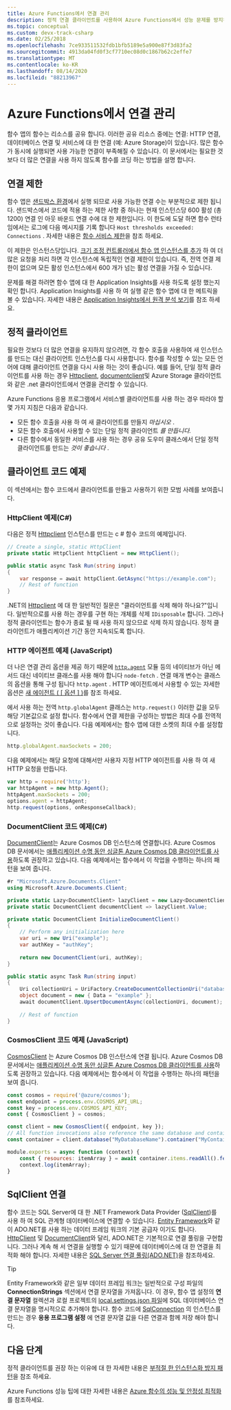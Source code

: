 ```yaml
---
title: Azure Functions에서 연결 관리
description: 정적 연결 클라이언트를 사용하여 Azure Functions에서 성능 문제를 방지하는 방법을 알아봅니다.
ms.topic: conceptual
ms.custom: devx-track-csharp
ms.date: 02/25/2018
ms.openlocfilehash: 7ce933511532fdb1bfb5189e5a900e87f3d83fa2
ms.sourcegitcommit: 4913da04fd0f3cf7710ec08d0c1867b62c2effe7
ms.translationtype: MT
ms.contentlocale: ko-KR
ms.lasthandoff: 08/14/2020
ms.locfileid: "88213967"
---
```

# <a name="manage-connections-in-azure-functions"></a>Azure Functions에서 연결 관리

함수 앱의 함수는 리소스를 공유 합니다. 이러한 공유 리소스 중에는 연결: HTTP 연결, 데이터베이스 연결 및 서비스에 대 한 연결 (예: Azure Storage)이 있습니다. 많은 함수가 동시에 실행되면 사용 가능한 연결이 부족해질 수 있습니다. 이 문서에서는 필요한 것 보다 더 많은 연결을 사용 하지 않도록 함수를 코딩 하는 방법을 설명 합니다.

## <a name="connection-limit"></a>연결 제한

함수 앱은 [샌드박스 환경](https://github.com/projectkudu/kudu/wiki/Azure-Web-App-sandbox)에서 실행 되므로 사용 가능한 연결 수는 부분적으로 제한 됩니다. 샌드박스에서 코드에 적용 하는 제한 사항 중 하나는 현재 인스턴스당 600 활성 (총 1200) 연결 인 아웃 바운드 연결 수에 대 한 제한입니다. 이 한도에 도달 하면 함수 런타임에서는 로그에 다음 메시지를 기록 합니다 `Host thresholds exceeded: Connections` . 자세한 내용은 [함수 서비스 제한](functions-scale.md#service-limits)을 참조 하세요.

이 제한은 인스턴스당입니다. [크기 조정 컨트롤러에서 함수 앱 인스턴스를 추가](functions-scale.md#how-the-consumption-and-premium-plans-work) 하 여 더 많은 요청을 처리 하면 각 인스턴스에 독립적인 연결 제한이 있습니다. 즉, 전역 연결 제한이 없으며 모든 활성 인스턴스에서 600 개가 넘는 활성 연결을 가질 수 있습니다.

문제를 해결 하려면 함수 앱에 대 한 Application Insights를 사용 하도록 설정 했는지 확인 합니다. Application Insights를 사용 하 여 실행 같은 함수 앱에 대 한 메트릭을 볼 수 있습니다. 자세한 내용은 [Application Insights에서 원격 분석 보기](functions-monitoring.md#view-telemetry-in-application-insights)를 참조 하세요.  

## <a name="static-clients"></a>정적 클라이언트

필요한 것보다 더 많은 연결을 유지하지 않으려면, 각 함수 호출을 사용하여 새 인스턴스를 만드는 대신 클라이언트 인스턴스를 다시 사용합니다. 함수를 작성할 수 있는 모든 언어에 대해 클라이언트 연결을 다시 사용 하는 것이 좋습니다. 예를 들어, 단일 정적 클라이언트를 사용 하는 경우 [Httpclient](/dotnet/api/system.net.http.httpclient?view=netcore-3.1), [documentclient](/dotnet/api/microsoft.azure.documents.client.documentclient)및 Azure Storage 클라이언트와 같은 .net 클라이언트에서 연결을 관리할 수 있습니다.

Azure Functions 응용 프로그램에서 서비스별 클라이언트를 사용 하는 경우 따라야 할 몇 가지 지침은 다음과 같습니다.

- 모든 함수 호출을 사용 하 여 새 클라이언트를 만들지 *마십시오* .
- 모든 함수 호출에서 사용할 수 있는 단일 정적 클라이언트 *를 만듭니다.*
- 다른 함수에서 동일한 서비스를 사용 하는 경우 공유 도우미 클래스에서 단일 정적 클라이언트를 만드는 *것이 좋습니다* .

## <a name="client-code-examples"></a>클라이언트 코드 예제

이 섹션에서는 함수 코드에서 클라이언트를 만들고 사용하기 위한 모범 사례를 보여줍니다.

### <a name="httpclient-example-c"></a>HttpClient 예제(C#)

다음은 정적 [Httpclient](/dotnet/api/system.net.http.httpclient?view=netcore-3.1) 인스턴스를 만드는 c # 함수 코드의 예제입니다.

```cs
// Create a single, static HttpClient
private static HttpClient httpClient = new HttpClient();

public static async Task Run(string input)
{
    var response = await httpClient.GetAsync("https://example.com");
    // Rest of function
}
```

.NET의 [Httpclient](/dotnet/api/system.net.http.httpclient?view=netcore-3.1) 에 대 한 일반적인 질문은 "클라이언트를 삭제 해야 하나요?"입니다. 일반적으로를 사용 하는 경우를 구현 하는 개체를 삭제 `IDisposable` 합니다. 그러나 정적 클라이언트는 함수가 종료 될 때 사용 하지 않으므로 삭제 하지 않습니다. 정적 클라이언트가 애플리케이션 기간 동안 지속되도록 합니다.

### <a name="http-agent-examples-javascript"></a>HTTP 에이전트 예제 (JavaScript)

더 나은 연결 관리 옵션을 제공 하기 때문에 [`http.agent`](https://nodejs.org/dist/latest-v6.x/docs/api/http.html#http_class_http_agent) 모듈 등의 네이티브가 아닌 메서드 대신 네이티브 클래스를 사용 해야 합니다 `node-fetch` . 연결 매개 변수는 클래스의 옵션을 통해 구성 됩니다 `http.agent` . HTTP 에이전트에서 사용할 수 있는 자세한 옵션은 [새 에이전트 ( \[ 옵션 \] )](https://nodejs.org/dist/latest-v6.x/docs/api/http.html#http_new_agent_options)를 참조 하세요.

에서 사용 하는 전역 `http.globalAgent` 클래스는 `http.request()` 이러한 값을 모두 해당 기본값으로 설정 합니다. 함수에서 연결 제한을 구성하는 방법은 최대 수를 전역적으로 설정하는 것이 좋습니다. 다음 예제에서는 함수 앱에 대한 소켓의 최대 수를 설정합니다.

```js
http.globalAgent.maxSockets = 200;
```

 다음 예제에서는 해당 요청에 대해서만 사용자 지정 HTTP 에이전트를 사용 하 여 새 HTTP 요청을 만듭니다.

```js
var http = require('http');
var httpAgent = new http.Agent();
httpAgent.maxSockets = 200;
options.agent = httpAgent;
http.request(options, onResponseCallback);
```

### <a name="documentclient-code-example-c"></a>DocumentClient 코드 예제(C#)

[DocumentClient](/dotnet/api/microsoft.azure.documents.client.documentclient)는 Azure Cosmos DB 인스턴스에 연결합니다. Azure Cosmos DB 문서에서는 [애플리케이션 수명 동안 싱글톤 Azure Cosmos DB 클라이언트를 사용](../cosmos-db/performance-tips.md#sdk-usage)하도록 권장하고 있습니다. 다음 예제에서는 함수에서 이 작업을 수행하는 하나의 패턴을 보여 줍니다.

```cs
#r "Microsoft.Azure.Documents.Client"
using Microsoft.Azure.Documents.Client;

private static Lazy<DocumentClient> lazyClient = new Lazy<DocumentClient>(InitializeDocumentClient);
private static DocumentClient documentClient => lazyClient.Value;

private static DocumentClient InitializeDocumentClient()
{
    // Perform any initialization here
    var uri = new Uri("example");
    var authKey = "authKey";
    
    return new DocumentClient(uri, authKey);
}

public static async Task Run(string input)
{
    Uri collectionUri = UriFactory.CreateDocumentCollectionUri("database", "collection");
    object document = new { Data = "example" };
    await documentClient.UpsertDocumentAsync(collectionUri, document);
    
    // Rest of function
}
```

### <a name="cosmosclient-code-example-javascript"></a>CosmosClient 코드 예제 (JavaScript)
[CosmosClient](/javascript/api/@azure/cosmos/cosmosclient) 는 Azure Cosmos DB 인스턴스에 연결 됩니다. Azure Cosmos DB 문서에서는 [애플리케이션 수명 동안 싱글톤 Azure Cosmos DB 클라이언트를 사용](../cosmos-db/performance-tips.md#sdk-usage)하도록 권장하고 있습니다. 다음 예제에서는 함수에서 이 작업을 수행하는 하나의 패턴을 보여 줍니다.

```javascript
const cosmos = require('@azure/cosmos');
const endpoint = process.env.COSMOS_API_URL;
const key = process.env.COSMOS_API_KEY;
const { CosmosClient } = cosmos;

const client = new CosmosClient({ endpoint, key });
// All function invocations also reference the same database and container.
const container = client.database("MyDatabaseName").container("MyContainerName");

module.exports = async function (context) {
    const { resources: itemArray } = await container.items.readAll().fetchAll();
    context.log(itemArray);
}
```

## <a name="sqlclient-connections"></a>SqlClient 연결

함수 코드는 SQL Server에 대 한 .NET Framework Data Provider ([SqlClient](/dotnet/api/system.data.sqlclient?view=dotnet-plat-ext-3.1))를 사용 하 여 SQL 관계형 데이터베이스에 연결할 수 있습니다. [Entity Framework](/ef/ef6/)와 같이 ADO.NET를 사용 하는 데이터 프레임 워크의 기본 공급자 이기도 합니다. [HttpClient](/dotnet/api/system.net.http.httpclient?view=netcore-3.1) 및 [DocumentClient](/dotnet/api/microsoft.azure.documents.client.documentclient)와 달리, ADO.NET은 기본적으로 연결 풀링을 구현합니다. 그러나 계속 해 서 연결을 실행할 수 있기 때문에 데이터베이스에 대 한 연결을 최적화 해야 합니다. 자세한 내용은 [SQL Server 연결 풀링(ADO.NET)](/dotnet/framework/data/adonet/sql-server-connection-pooling)을 참조하세요.

> [!TIP]
> Entity Framework와 같은 일부 데이터 프레임 워크는 일반적으로 구성 파일의 **ConnectionStrings** 섹션에서 연결 문자열을 가져옵니다. 이 경우, 함수 앱 설정의 **연결 문자열** 컬렉션과 로컬 프로젝트의 [local.settings.json 파일](functions-run-local.md#local-settings-file)에 SQL 데이터베이스 연결 문자열을 명시적으로 추가해야 합니다. 함수 코드에 [SqlConnection](/dotnet/api/system.data.sqlclient.sqlconnection?view=dotnet-plat-ext-3.1) 의 인스턴스를 만드는 경우 **응용 프로그램 설정** 에 연결 문자열 값을 다른 연결과 함께 저장 해야 합니다.

## <a name="next-steps"></a>다음 단계

정적 클라이언트를 권장 하는 이유에 대 한 자세한 내용은 [부적절 한 인스턴스화 방지 패턴](/azure/architecture/antipatterns/improper-instantiation/)을 참조 하세요.

Azure Functions 성능 팁에 대한 자세한 내용은 [Azure 함수의 성능 및 안정성 최적화](functions-best-practices.md)를 참조하세요.
